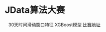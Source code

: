 JData算法大赛
======

    30天时间滑动窗口特征
    XGBoost模型
    [比赛地址](http://www.datafountain.cn/projects/jdata/)

